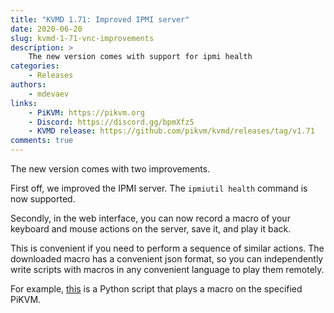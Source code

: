 ```yaml
---
title: "KVMD 1.71: Improved IPMI server"
date: 2020-06-20
slug: kvmd-1-71-vnc-improvements
description: >
    The new version comes with support for ipmi health
categories:
    - Releases
authors:
    - mdevaev
links:
    - PiKVM: https://pikvm.org
    - Discord: https://discord.gg/bpmXfz5
    - KVMD release: https://github.com/pikvm/kvmd/releases/tag/v1.71
comments: true
---
```


The new version comes with two improvements.

<!-- more -->

First off, we improved the IPMI server. The `ipmiutil health` command is now supported.

Secondly, in the web interface, you can now record a macro of your keyboard and mouse actions on the server, save it, and play it back.

This is convenient if you need to perform a sequence of similar actions. The downloaded macro has a convenient json format, so you can independently write scripts with macros in any convenient language to play them remotely.

For example, [this](https://gist.github.com/mdevaev/4266ec6c8911482d45b40a228ad94083) is a Python script that plays a macro on the specified PiKVM.